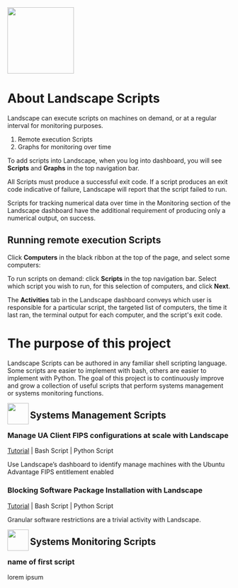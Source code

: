 <img src="https://assets.ubuntu.com/v1/bc04c279-landscape-title-logo-white.svg" height="150">


# About Landscape Scripts

Landscape can execute scripts on machines on demand, or at a regular interval for monitoring purposes.

1. Remote execution Scripts
2. Graphs for monitoring over time

To add scripts into Landscape, when you log into dashboard, you will see **Scripts** and **Graphs** in the top navigation bar.

All Scripts must produce a successful exit code. If a script produces an exit code indicative of failure, Landscape will report that the script failed to run.

Scripts for tracking numerical data over time in the Monitoring section of the Landscape dashboard have the additional requirement of producing only a numerical output, on success.

## Running remote execution Scripts
Click **Computers** in the black ribbon at the top of the page, and select some computers:

To run scripts on demand: click **Scripts** in the top navigation bar. Select which script you wish to run, for this selection of computers, and click **Next**.

The **Activities** tab in the Landscape dashboard conveys which user is responsible for a particular script, the targeted list of computers, the time it last ran, the terminal output for each computer, and the script's exit code.

# The purpose of this project

Landscape Scripts can be authored in any familiar shell scripting language. Some scripts are easier to implement with bash, others are easier to implement with Python. The goal of this project is to continuously improve and grow a collection of useful scripts that perform systems management or systems monitoring functions.

<img src="https://assets.ubuntu.com/v1/c9dc2869-Use-snap-commands.svg" height="48" align="left">

## Systems Management Scripts

### Manage UA Client FIPS configurations at scale with Landscape

[Tutorial](https://ubuntu.com/tutorials/manage-ua-client-fips-configurations-at-scale-with-landscape) | Bash Script | Python Script

Use Landscape’s dashboard to identify manage machines with the Ubuntu Advantage FIPS entitlement enabled

### Blocking Software Package Installation with Landscape

[Tutorial](https://ubuntu.com/tutorials/blocking-software-package-installation-with-landscape) | Bash Script | Python Script

Granular software restrictions are a trivial activity with Landscape.

<img src="https://assets.ubuntu.com/v1/d3aa493c-Build-your-first-snap.svg" height="48" align="left">

## Systems Monitoring Scripts

### name of first script

lorem ipsum